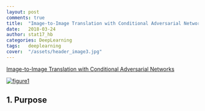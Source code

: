 ```yaml
---
layout: post
comments: true
title:  "Image-to-Image Translation with Conditional Adversarial Networks"
date:   2018-03-24
author: stat17_hb
categories: DeepLearning
tags:	deeplearning
cover:  "/assets/header_image3.jpg"
---
```


[Image-to-Image Translation with Conditional Adversarial Networks][article]

<a href="http://github.com/stat17-hb/stat17-hb.github.io/blob/master/assets/pix2pix/figure1.PNG" data-lightbox="pix2pix" data-title="figure1">
  <img src="http://github.com/stat17-hb/stat17-hb.github.io/blob/master/assets/pix2pix/figure1.PNG" title="figure1">
</a>


## 1. Purpose

[article]: https://phillipi.github.io/pix2pix/